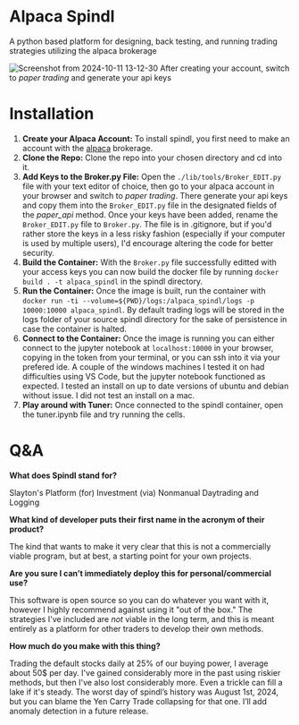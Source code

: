 # Alpaca Spindl
A python based platform for designing, back testing, and running trading strategies utilizing the alpaca brokerage

![Screenshot from 2024-10-11 13-12-30](https://github.com/user-attachments/assets/d9858641-eec8-40f7-bd1e-9dfc00851eb6)
After creating your account, switch to _paper trading_ and generate your api keys
# Installation
1. **Create your Alpaca Account:** To install spindl, you first need to make an account with the [alpaca](https://alpaca.markets/) brokerage.
2. **Clone the Repo:** Clone the repo into your chosen directory and cd into it.
3. **Add Keys to the Broker.py File:** Open the `./lib/tools/Broker_EDIT.py` file with your text editor of choice, then go to your alpaca account in your browser and switch to _paper trading_. There generate your api keys and copy them into the `Broker_EDIT.py` file in the designated fields of the _paper_api_ method. Once your keys have been added, rename the `Broker_EDIT.py` file to `Broker.py`. The file is in .gitignore, but if you'd rather store the keys in a less risky fashion (especially if your computer is used by multiple users), I'd encourage altering the code for better security.
4. **Build the Container:** With the `Broker.py` file successfully editted with your access keys you can now build the docker file by running `docker build . -t alpaca_spindl` in the spindl directory.
5. **Run the Container:** Once the image is built, run the container with `docker run -ti --volume=${PWD}/logs:/alpaca_spindl/logs -p 10000:10000 alpaca_spindl`. By default trading logs will be stored in the logs folder of your source spindl directory for the sake of persistence in case the container is halted.
6. **Connect to the Container:** Once the image is running you can either connect to the jupyter notebook at `localhost:10000` in your browser, copying in the token from your terminal, or you can ssh into it via your prefered ide. A couple of the windows machines I tested it on had difficulties using VS Code, but the jupyter notebook functioned as expected. I tested an install on up to date versions of ubuntu and debian without issue. I did not test an install on a mac.
7. **Play around with Tuner:** Once connected to the spindl container, open the tuner.ipynb file and try running the cells.

# Q&A

**What does Spindl stand for?**

Slayton's Platform (for) Investment (via) Nonmanual Daytrading and Logging

**What kind of developer puts their first name in the acronym of their product?**

The kind that wants to make it very clear that this is not a commercially viable program, but at best, a starting point for your own projects.

**Are you sure I can’t immediately deploy this for personal/commercial use?**

This software is open source so you can do whatever you want with it, however I highly recommend against using it "out of the box." The strategies I've included are _not_ viable in the long term, and this is meant entirely as a platform for other traders to develop their own methods.

**How much do you make with this thing?**

Trading the default stocks daily at 25% of our buying power, I average about 50$ per day. I've gained considerably more in the past using riskier methods, but then I've also lost considerably more. Even a trickle can fill a lake if it's steady. The worst day of spindl’s history was August 1st, 2024, but you can blame the Yen Carry Trade collapsing for that one. I’ll add anomaly detection in a future release.
